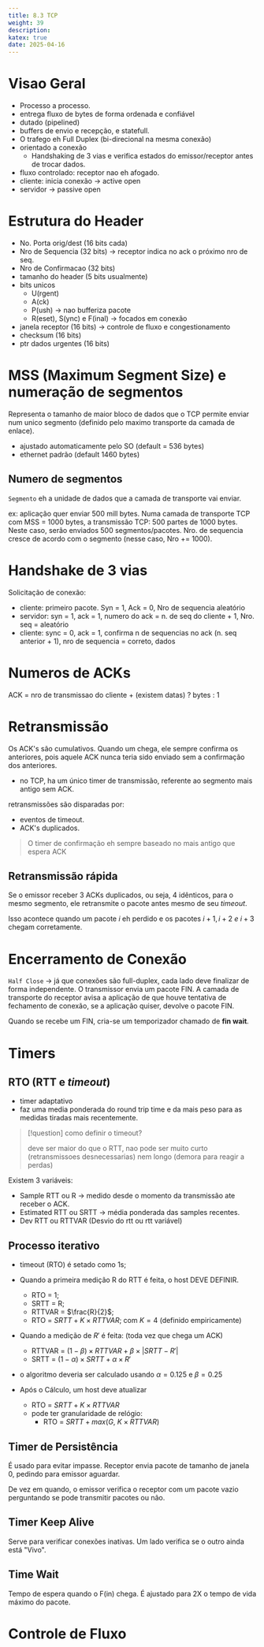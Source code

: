 ```yaml
---
title: 8.3 TCP
weight: 39
description: 
katex: true
date: 2025-04-16
---
```

# Visao Geral 
- Processo a processo.
- entrega fluxo de bytes de forma ordenada e confiável
- dutado (pipelined)
- buffers de envio e recepção, e statefull.
-  O trafego eh Full Duplex (bi-direcional na mesma conexão)
- orientado a conexão 
	- Handshaking de 3 vias e verifica estados do emissor/receptor antes de trocar dados.
- fluxo controlado: receptor nao eh afogado.
- cliente: inicia conexão -> active open
- servidor -> passive open

# Estrutura do Header
- No. Porta orig/dest (16 bits cada)
- Nro de Sequencia (32 bits) -> receptor indica no ack o próximo nro de seq.
- Nro de Confirmacao (32 bits)
- tamanho do header (5 bits usualmente)
- bits unicos
	- U(rgent)
	- A(ck)
	- P(ush) -> nao bufferiza pacote
	- R(eset), S(ync) e F(inal)  -> focados em conexão
- janela receptor (16 bits) -> controle de fluxo e congestionamento
- checksum (16 bits)
- ptr dados urgentes (16 bits)


# MSS (Maximum Segment Size) e numeração de segmentos
Representa o tamanho de maior bloco de dados que o TCP permite enviar num unico segmento  (definido pelo maximo transporte da camada de enlace).
- ajustado automaticamente pelo SO (default = 536 bytes)
- ethernet padrão (default 1460 bytes)

## Numero de  segmentos
`Segmento` eh a unidade de dados que a camada de transporte vai enviar.

ex: aplicação quer enviar 500 mill bytes.
Numa camada de transporte TCP com MSS = 1000 bytes, a transmissão TCP: 500 partes de 1000 bytes.  Neste caso, serão enviados 500 segmentos/pacotes. Nro. de sequencia cresce de acordo com o segmento (nesse caso, Nro += 1000).

# Handshake de 3 vias
Solicitação de conexão:
- cliente: primeiro pacote. Syn = 1, Ack = 0, Nro de sequencia aleatório
- servidor: syn = 1, ack = 1,  numero do ack = n. de seq do cliente + 1, Nro. seq = aleatório
- cliente: sync = 0, ack = 1, confirma n de sequencias no ack (n. seq anterior + 1), nro de sequencia = correto, dados

# Numeros de ACKs
ACK = nro de transmissao do cliente + (existem datas) ? bytes : 1
# Retransmissão
Os ACK's são cumulativos. Quando um chega, ele sempre confirma os anteriores, pois aquele ACK nunca teria sido enviado sem a confirmação dos anteriores.

- no TCP, ha um único timer de transmissão, referente ao segmento mais antigo sem ACK.

retransmissões são disparadas por:
- eventos de timeout.
- ACK's duplicados.


> O timer de confirmação eh sempre baseado no mais antigo que espera ACK

## Retransmissão rápida
Se o emissor receber 3 ACKs duplicados, ou seja, 4 idênticos, para o mesmo segmento, ele retransmite o pacote antes mesmo de seu *timeout*.

Isso acontece quando um pacote $i$ eh perdido e os pacotes $i+1, i+2 \ e \ i+3$
 chegam corretamente.
# Encerramento de Conexão
`Half Close` -> já que conexões são full-duplex, cada lado deve finalizar de forma independente. O transmissor envia um pacote FIN. A camada de transporte do receptor avisa a aplicação de que houve tentativa de fechamento de conexão, se a aplicação quiser, devolve o pacote FIN.

Quando se recebe um FIN, cria-se um temporizador chamado de **fin wait**.

# Timers
## RTO (RTT e *timeout*)
- timer adaptativo
- faz uma media ponderada do round trip time e da mais peso para as medidas tiradas mais recentemente.

> [!question] como definir o timeout?
> 
> deve ser maior do que o RTT, nao pode ser muito curto (retransmissoes desnecessarias) nem longo (demora para reagir a perdas)

Existem 3 variáveis:
- Sample RTT ou R -> medido desde o momento da transmissão ate receber o ACK.
- Estimated RTT ou SRTT -> média ponderada das samples recentes.
- Dev RTT ou RTTVAR (Desvio do rtt ou rtt variável)

## Processo iterativo
- timeout (RTO) é setado como 1s;
- Quando a primeira medição R do RTT é feita, o host DEVE DEFINIR.
	- RTO = 1;
	- SRTT = R;
	- RTTVAR = $\frac{R}{2}$;
	- RTO = $SRTT + K\times RTTVAR$; com $K = 4$ (definido empiricamente)

- Quando a medição de $R'$ é feita: (toda vez que chega um ACK)
	- RTTVAR = $(1- \beta) \times RTTVAR + \beta \times |SRTT - R'|$
	- SRTT = $(1-\alpha) \times SRTT + \alpha \times R'$
- o algoritmo deveria ser calculado usando $\alpha = 0.125$ e $\beta = 0.25$
- Após o Cálculo, um host deve atualizar 
	- RTO = $SRTT + K\times RTTVAR$ 
	- pode ter granularidade de relógio:
		- RTO = $SRTT + max(G, \ K\times RTTVAR)$ 

## Timer de Persistência
É usado para evitar impasse. Receptor envia pacote de tamanho de janela 0, pedindo para emissor aguardar. 

De vez em quando, o emissor verifica o receptor com um pacote vazio perguntando se pode transmitir pacotes ou não.

##  Timer Keep Alive
Serve para verificar conexões inativas. Um lado verifica se o outro ainda está "Vivo".

## Time Wait
Tempo de espera quando o F(in) chega. É ajustado para 2X o tempo de vida máximo do pacote.

# Controle de Fluxo
